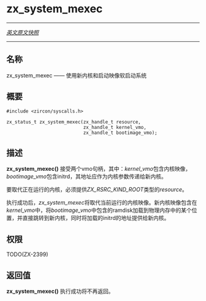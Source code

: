 # zx_system_mexec
---

[*英文原文快照*](https://github.com/fuchsia-mirror/zircon/blob/9b1d42b6f62ed4a4fe443eb03e020c74abcc8875/docs/syscalls/system_mexec.md)

---
<!-- ## NAME -->
## 名称

<!-- zx_system_mexec - Soft reboot the system with a new kernel and bootimage -->
zx_system_mexec —— 使用新内核和启动映像软启动系统

<!-- ## SYNOPSIS -->
## 概要

```
#include <zircon/syscalls.h>

zx_status_t zx_system_mexec(zx_handle_t resource,
                            zx_handle_t kernel_vmo,
                            zx_handle_t bootimage_vmo);
```

<!-- ## DESCRIPTION -->
## 描述

<!-- **zx_system_mexec**() accepts two vmo handles: *kernel_vmo* should contain a
kernel image and *bootimage_vmo* should contain an initrd whose address shall
be passed to the new kernel as a kernel argument. -->
**zx_system_mexec()** 接受两个vmo句柄，其中：*kernel_vmo*包含内核映像，*bootimage_vmo*包含initrd，其地址应作为内核参数传递给新内核。

<!-- To supplant the running kernel, a *resource* of *ZX_RSRC_KIND_ROOT* must be
supplied. -->
要取代正在运行的内核，必须提供*ZX_RSRC_KIND_ROOT*类型的*resource*。

<!-- Upon success, *zx_system_mexec* shall supplant the currently running kernel
image with the kernel image contained within *kernel_vmo*, load the ramdisk
contained within *bootimage_vmo* to a location in physical memory and branch
directly into the new kernel while providing the address of the loaded initrd
to the new kernel. -->
执行成功后，*zx_system_mexec*将取代当前运行的内核映像。新内核映像包含在*kernel_vmo*中，将*bootimage_vmo*中包含的ramdisk加载到物理内存中的某个位置，并直接跳转到新内核，同时将加载的initrd的地址提供给新内核。

<!-- ## RIGHTS -->
## 权限

TODO(ZX-2399)

<!-- ## RETURN VALUE -->
## 返回值

<!-- **zx_system_mexec**() shall not return upon success. -->
**zx_system_mexec()** 执行成功将不再返回。